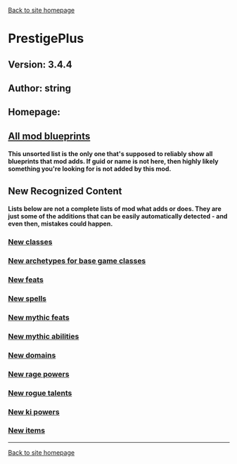 [Back to site homepage](../README.md)

# PrestigePlus

## Version: 3.4.4

## Author: string

## Homepage: []()

## [All mod blueprints](./AllBlueprints.md)

#### This unsorted list is the only one that's supposed to reliably show all blueprints that mod adds. If guid or name is not here, then highly likely something you're looking for is not added by this mod.

## New Recognized Content

#### **Lists below are not a complete lists of mod what adds or does**. They are just some of the additions that can be easily automatically detected - and even then, mistakes could happen.

### [New classes](./Classes.md)

### [New archetypes for base game classes](./Archetypes.md)

### [New feats](./Feats.md)

### [New spells](./Spells.md)

### [New mythic feats](./MythicFeats.md)

### [New mythic abilities](./MythicAbilities.md)

### [New domains](./Domains.md)

### [New rage powers](./RagePowers.md)

### [New rogue talents](./RogueTalents.md)

### [New ki powers](./KiPowers.md)

### [New items](./Items.md)


___
[Back to site homepage](../README.md)
